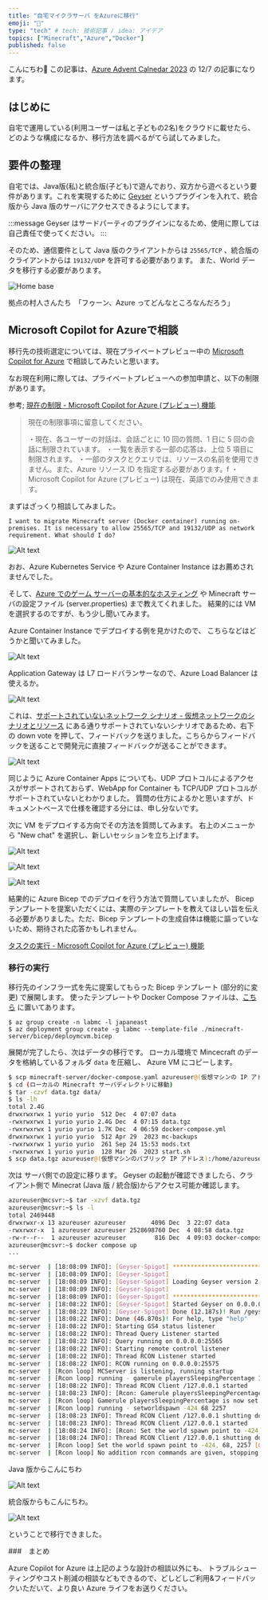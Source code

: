 ```yaml
---
title: "自宅マイクラサーバ をAzureに移行"
emoji: "👾"
type: "tech" # tech: 技術記事 / idea: アイデア
topics: ["Minecraft","Azure","Docker"]
published: false
---
```


こんにちわ🎄
この記事は、[Azure Advent Calnedar 2023](https://qiita.com/advent-calendar/2023/microsoft-azure-tech) の 12/7 の記事になります。

## はじめに

自宅で運用している(利用ユーザーは私と子どもの2名)をクラウドに載せたら、どのような構成になるか、移行方法を調べるがてら試してみました。

## 要件の整理

自宅では、Java版(私)と統合版(子ども)で遊んでおり、双方から遊べるという要件があります。これを実現するために [Geyser](https://geysermc.org/) というプラグインを入れて、統合版から Java 版のサーバにアクセスできるようにしてます。

:::message
Geyser はサードパーティのプラグインになるため、使用に際しては自己責任で使ってください。
:::

そのため、通信要件として Java 版のクライアントからは ```25565/TCP``` 、統合版のクライアントからは ```19132/UDP``` を許可する必要があります。
また、World データを移行する必要があります。

![Home base](/images/624c3e41e0d979/image.png)

拠点の村人さんたち　「フゥーン、Azure ってどんなところなんだろう」

## Microsoft Copilot for Azureで相談

移行先の技術選定については、現在プライベートプレビュー中の [Microsoft Copilot for Azure](https://techcommunity.microsoft.com/t5/azure-infrastructure-blog/simplify-it-management-with-microsoft-copilot-for-azure-save/ba-p/3981106) で相談してみたいと思います。

なお現在利用に際しては、プライベートプレビューへの参加申請と、以下の制限があります。

参考; [現在の制限 - Microsoft Copilot for Azure (プレビュー) 機能](https://learn.microsoft.com/ja-jp/azure/copilot/capabilities#current-limitations)

>現在の制限事項に留意してください。
>
>・現在、各ユーザーの対話は、会話ごとに 10 回の質問、1 日に 5 回の会話に制限されています。
>・一覧を表示する一部の応答は、上位 5 項目に制限されます。
>・一部のタスクとクエリでは、リソースの名前を使用できません。また、Azure リソース ID を指定する必要があります。f
>・Microsoft Copilot for Azure (プレビュー) は現在、英語でのみ使用できます。

まずはざっくり相談してみました。

```
I want to migrate Minecraft server (Docker container) running on-premises. It is necessary to allow 25565/TCP and 19132/UDP as network requirement. What should I do?
```

![Alt text](/images/624c3e41e0d979/image-1.png)

おお、Azure Kubernetes Service や Azure Container Instance はお薦めされませんでした。

そして、[Azure でのゲーム サーバーの基本的なホスティング](https://learn.microsoft.com/ja-jp/gaming/azure/reference-architectures/multiplayer-basic-game-server-hosting?wt.mc_id=knwlserapi_inproduct_azportal#step-by-step) や Minecraft サーバの設定ファイル (server.properties) まで教えてくれました。
結果的には VM を選択するのですが、もう少し聞いてみます。

Azure Container Instance でデプロイする例を見かけたので、
こちらなどはどうかと聞いてみました。

![Alt text](/images/624c3e41e0d979/image-2.png)

Application Gateway は L7 ロードバランサーなので、Azure Load Balancer は使えるか。

![Alt text](/images/624c3e41e0d979/image-3.png)

これは、[サポートされていないネットワーク シナリオ - 仮想ネットワークのシナリオとリソース](https://learn.microsoft.com/ja-jp/azure/container-instances/container-instances-virtual-network-concepts#unsupported-networking-scenarios) にある通りサポートされていないシナリオであるため、右下の down vote を押して、フィードバックを送りました。こちらからフィードバックを送ることで開発元に直接フィードバックが送ることができます。

![Alt text](/images/624c3e41e0d979/image-4.png)

同じように Azure Container Apps についても、UDP プロトコルによるアクセスがサポートされておらず、WebApp for Container も TCP/UDP プロトコルがサポートされていないとわかりました。
質問の仕方によるかと思いますが、ドキュメントベースで仕様を確認する分には、申し分ないです。

次に VM をデプロイする方向でその方法を質問してみます。
右上のメニューから "New chat" を選択し、新しいセッションを立ち上げます。

![Alt text](/images/624c3e41e0d979/image-5.png)

![Alt text](/images/624c3e41e0d979/image-6.png)

![Alt text](/images/624c3e41e0d979/image-7.png)

結果的に Azure Bicep でのデプロイを行う方法で質問していましたが、
Bicep テンプレートを提案いただくには、実際のテンプレートを教えてほしい旨を伝える必要がありました。ただ、Bicep テンプレートの生成自体は機能に謳っていないため、期待された応答かもしれません。

[タスクの実行 - Microsoft Copilot for Azure (プレビュー) 機能](https://learn.microsoft.com/ja-jp/azure/copilot/capabilities)

### 移行の実行

移行先のインフラ一式を先に提案してもらった Bicep テンプレート (部分的に変更) で展開します。
使ったテンプレートや Docker Compose ファイルは、[こちら](https://github.com/yuriwoof/minecraft-server.git) に置いてあります。

```bach
$ az group create -n labmc -l japaneast
$ az deployment group create -g labmc --template-file ./minecraft-server/bicep/deploymcvm.bicep
```

展開が完了したら、次はデータの移行です。
ローカル環境で Mincecraft のデータを格納しているフォルダ ```data``` を圧縮し、
Azure VM にコピーします。


```bash
$ scp minecraft-server/docker-compose.yaml azureuser@(仮想マシンの IP アドレス):/home/azureuser
$ cd (ローカルの Minecraft サーバディレクトリに移動)
$ tar -czvf data.tgz data/ 
$ ls -lh
total 2.4G
drwxrwxrwx 1 yurio yurio  512 Dec  4 07:07 data
-rwxrwxrwx 1 yurio yurio 2.4G Dec  4 07:15 data.tgz
-rwxrwxrwx 1 yurio yurio 1.7K Dec  4 06:59 docker-compose.yml
drwxrwxrwx 1 yurio yurio  512 Apr 29  2023 mc-backups
-rwxrwxrwx 1 yurio yurio  261 Sep 24 15:53 mods.txt
-rwxrwxrwx 1 yurio yurio  128 Mar 26  2023 start.sh
$ scp data.tgz azureuser@(仮想マシンのパブリック IP アドレス):/home/azureuser             
```

次は サーバ側での設定に移ります。
Geyser の起動が確認できましたら、クライアント側で Minecrat (Java 版 / 統合版)からアクセス可能か確認します。

```bash
azureuser@mcsvr:~$ tar -xzvf data.tgz
azureuser@mcsvr:~$ ls -l
total 2469448
drwxrwxr-x 13 azureuser azureuser       4096 Dec  3 22:07 data
-rwxrwxr-x  1 azureuser azureuser 2528698760 Dec  4 08:58 data.tgz
-rw-r--r--  1 azureuser azureuser        816 Dec  4 09:03 docker-compose.yaml
azureuser@mcsvr:~$ docker compose up
...

mc-server  | [18:08:09 INFO]: [Geyser-Spigot] ******************************************
mc-server  | [18:08:09 INFO]: [Geyser-Spigot] 
mc-server  | [18:08:09 INFO]: [Geyser-Spigot] Loading Geyser version 2.2.0-SNAPSHOT (git-master-b8481cc)
mc-server  | [18:08:09 INFO]: [Geyser-Spigot] 
mc-server  | [18:08:09 INFO]: [Geyser-Spigot] ******************************************
mc-server  | [18:08:22 INFO]: [Geyser-Spigot] Started Geyser on 0.0.0.0:19132
mc-server  | [18:08:22 INFO]: [Geyser-Spigot] Done (12.187s)! Run /geyser help for help!
mc-server  | [18:08:22 INFO]: Done (46.870s)! For help, type "help"
mc-server  | [18:08:22 INFO]: Starting GS4 status listener
mc-server  | [18:08:22 INFO]: Thread Query Listener started
mc-server  | [18:08:22 INFO]: Query running on 0.0.0.0:25565
mc-server  | [18:08:22 INFO]: Starting remote control listener
mc-server  | [18:08:22 INFO]: Thread RCON Listener started
mc-server  | [18:08:22 INFO]: RCON running on 0.0.0.0:25575
mc-server  | [Rcon loop] MCServer is listening, running startup
mc-server  | [Rcon loop] running - gamerule playersSleepingPercentage 1
mc-server  | [18:08:22 INFO]: Thread RCON Client /127.0.0.1 started
mc-server  | [18:08:23 INFO]: [Rcon: Gamerule playersSleepingPercentage is now set to: 1]
mc-server  | [Rcon loop] Gamerule playersSleepingPercentage is now set to: 1
mc-server  | [Rcon loop] running - setworldspawn -424 68 2257
mc-server  | [18:08:23 INFO]: Thread RCON Client /127.0.0.1 shutting down
mc-server  | [18:08:23 INFO]: Thread RCON Client /127.0.0.1 started
mc-server  | [18:08:24 INFO]: [Rcon: Set the world spawn point to -424, 68, 2257 [0.0]]
mc-server  | [18:08:24 INFO]: Thread RCON Client /127.0.0.1 shutting down
mc-server  | [Rcon loop] Set the world spawn point to -424, 68, 2257 [0.0]
mc-server  | [Rcon loop] No addition rcon commands are given, stopping rcon cmd service
```

Java 版からこんにちわ

![Alt text](/images/624c3e41e0d979/image-8.png)

統合版からもこんにちわ。

![Alt text](/images/624c3e41e0d979/image-9.png)

ということで移行できました。

###　まとめ

Azure Copilot for Azure は上記のような設計の相談以外にも、
トラブルシューティングやコスト削減の相談などもできるので、どしどしご利用&フィードバックいただいて、より良い Azure ライフをお送りください。
